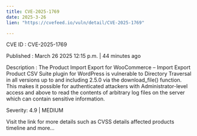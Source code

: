 ```yaml
---
title: CVE-2025-1769
date: 2025-3-26
lien: "https://cvefeed.io/vuln/detail/CVE-2025-1769"

---
```


CVE ID : CVE-2025-1769

Published :  March 26
2025
12:15 p.m. | 44 minutes ago

Description : The Product Import Export for WooCommerce – Import Export Product CSV Suite plugin for WordPress is vulnerable to Directory Traversal in all versions up to
and including
2.5.0 via the download_file() function. This makes it possible for authenticated attackers
with Administrator-level access and above
to read the contents of arbitrary log files on the server
which can contain sensitive information.

Severity: 4.9 | MEDIUM

Visit the link for more details
such as CVSS details
affected products
timeline
and more...
